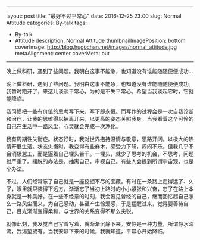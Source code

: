 
---
layout: post
title: "最好不过平常心"
date: 2016-12-25 23:00
slug: Normal Attitude
categories: By-talk
tags:
- By-talk
- Attitude
description: Normal Attitude
thumbnailImagePosition: bottom
coverImage: http://blog.hugochan.net/images/normal_attitude.jpg
metaAlignment: center
coverMeta: out
---

晚上做科研，遇到了些问题。我明白这事不能急，也知道没有谁能随随便便成功...
<!-- excerpt -->

晚上做科研，遇到了些问题。我明白这事不能急，也知道没有谁能随随便便成功。我暂时跑开了，来这儿谈谈平常心，为的是不失平常心。希望当我谈起它时，它就能降临。

我习惯把一些有价值的思考写下来，写下即永恒。而写作的过程会是一次自我诊断和治疗，让我的思维得以抽离开来，以更高的姿态关照我身。当我看着这个可怜的自己在生活中一路风尘，心灵就会完成一次净化。

我有周期性失衡症。状态好时，我对世界抱持温情与敬意，思路开阔，以极大的热情开展生活。状态失衡时，我变得有些麻木，感受力下降，闷闷不乐，但我几乎不会消极怠工，而是逼着自己埋头苦干。一埋头，就少了思考的机会，不思考，问题就严重了。摆脱的办法是，抽离自己，审视自己。有些人会提到所谓宇宙观，也是个办法。

不过，人们经常忘了自己就是一座挖掘不尽的宝藏。有时在一条路上走得远了、久了，眼里就只装得下远方，渐渐忘了当初上路时的小小紧张和兴奋，忘了在路上本身就是一种美好。在一些不经意的时刻，我会瞥见曾经的自己，继而回忆起自己怎么一路风尘而来，为自己感动，甚至产生怜爱感，于是猛醒过来，觉得要善待自己，目光渐渐变得柔和，与世界的关系变得不那么尖锐。

就像此刻，我发觉自己写着写着，就渐渐沉静下来。安静是一种力量，所谓静水深流，我渴望拥有。当我安静下来的时候，我就知道，平常心开始降临。
